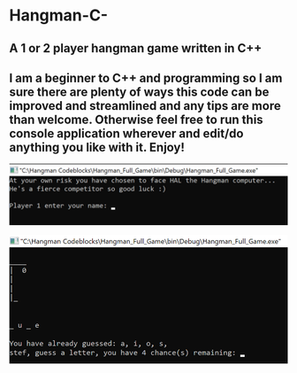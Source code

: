 # Hangman-C-
## A 1 or 2 player hangman game written in C++
I am a beginner to C++ and programming so I am sure there are plenty of ways this code can be improved and streamlined and any tips are more than welcome.
Otherwise feel free to run this console application wherever and edit/do anything you like with it.
Enjoy!
-
![Image of Game 1](https://github.com/stefanhr13/Hangman-C-/blob/master/IMG/SS1.png)

![Image of Game 2](https://github.com/stefanhr13/Hangman-C-/blob/master/IMG/SS2.png)
